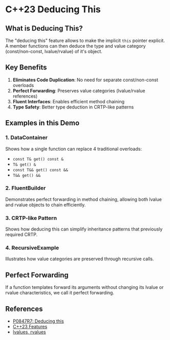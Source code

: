 # C++23 Deducing This

## What is Deducing This?

The "deducing this" feature allows to make the implicit `this` pointer explicit.
A member functions can then deduce the type and value category (const/non-const, lvalue/rvalue) of it's object.

## Key Benefits

1. **Eliminates Code Duplication**: No need for separate const/non-const overloads
2. **Perfect Forwarding**: Preserves value categories (lvalue/rvalue references)
3. **Fluent Interfaces**: Enables efficient method chaining
4. **Type Safety**: Better type deduction in CRTP-like patterns

## Examples in this Demo

### 1. DataContainer
Shows how a single function can replace 4 traditional overloads:
- `const T& get() const &`
- `T& get() &`
- `const T&& get() const &&`
- `T&& get() &&`

### 2. FluentBuilder
Demonstrates perfect forwarding in method chaining, allowing both lvalue and rvalue objects to chain efficiently.

### 3. CRTP-like Pattern
Shows how deducing this can simplify inheritance patterns that previously required CRTP.

### 4. RecursiveExample
Illustrates how value categories are preserved through recursive calls.

## Perfect Forwarding
If a function templates forward its arguments without changing its lvalue or rvalue characteristics, we call it perfect forwarding.



## References

- [P0847R7: Deducing this](https://www.open-std.org/jtc1/sc22/wg21/docs/papers/2021/p0847r7.html)
- [C++23 Features](https://en.cppreference.com/w/cpp/23)
- [lvalues, rvalues](https://www.justsoftwaresolutions.co.uk/cplusplus/core-c++-lvalues-and-rvalues.html)